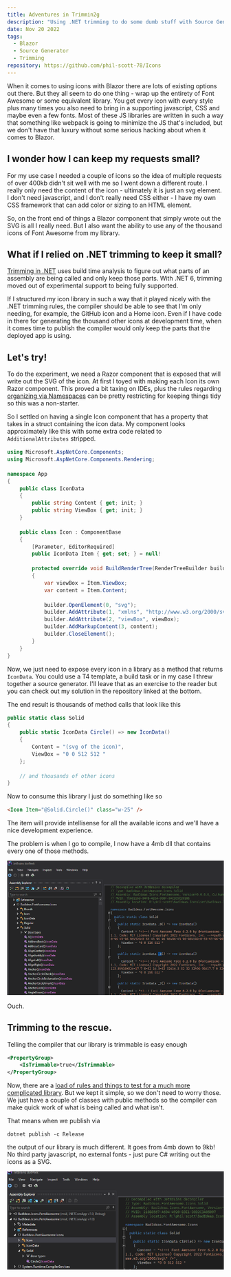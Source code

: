 ```yaml
---
title: Adventures in Trimmin2g
description: "Using .NET trimming to do some dumb stuff with Source Generators and Blazor"
date: Nov 20 2022
tags:
  - Blazor
  - Source Generator
  - Trimming
repository: https://github.com/phil-scott-78/Icons
---
```


When it comes to using icons with Blazor there are lots of existing options out there. But they all seem to do one thing - wrap up the entirety of Font Awesome or some equivalent library. You get every icon with every style plus many times you also need to bring in a supporting javascript, CSS and maybe even a few fonts. Most of these JS libraries are written in such a way that something like webpack is going to minimize the JS that's included, but we don't have that luxury without some serious hacking about when it comes to Blazor.

## I wonder how I can keep my requests small?

For my use case I needed a couple of icons so the idea of multiple requests of over 400kb didn't sit well with me so I went down a different route. I really only need the content of the icon - ultimately it is just an svg element. I don't need javascript, and I don't really need CSS either - I have my own CSS framework that can add color or sizing to an HTML element.

So, on the front end of things a Blazor component that simply wrote out the SVG is all I really need. But I also want the ability to use any of the thousand icons of Font Awesome from my library.

## What if I relied on .NET trimming to keep it small?

[Trimming in .NET](https://learn.microsoft.com/en-us/dotnet/core/deploying/trimming/trim-self-contained) uses build time analysis to figure out what parts of an assembly are being called and only keep those parts. With .NET 6, trimming moved out of experimental support to being fully supported.

If I structured my icon library in such a way that it played nicely with the .NET trimming rules, the compiler should be able to see that I'm only needing, for example, the GitHub icon and a Home icon. Even if I have code in there for generating the thousand other icons at development time, when it comes time to publish the compiler would only keep the parts that the deployed app is using.

## Let's try!

To do the experiment, we need a Razor component that is exposed that will write out the SVG of the icon. At first I toyed with making each Icon its own Razor component. This proved a bit taxing on IDEs, plus the rules regarding [organizing via Namespaces](https://learn.microsoft.com/en-us/aspnet/core/blazor/components/?view=aspnetcore-7.0#namespaces) can be pretty restricting for keeping things tidy so this was a non-starter.

So I settled on having a single Icon component that has a property that takes in a struct containing the icon data. My component looks approximately like this with some extra code related to `AdditionalAttributes` stripped.

```csharp
using Microsoft.AspNetCore.Components;
using Microsoft.AspNetCore.Components.Rendering;

namespace App
{
    public class IconData
    {
        public string Content { get; init; }
        public string ViewBox { get; init; }
    }

    public class Icon : ComponentBase
    {
        [Parameter, EditorRequired]
        public IconData Item { get; set; } = null!

        protected override void BuildRenderTree(RenderTreeBuilder builder)
        {
            var viewBox = Item.ViewBox;
            var content = Item.Content;

            builder.OpenElement(0, "svg");
            builder.AddAttribute(1, "xmlns", "http://www.w3.org/2000/svg");
            builder.AddAttribute(2, "viewBox", viewBox);
            builder.AddMarkupContent(3, content);
            builder.CloseElement();
        }
    }
}
```

Now, we just need to expose every icon in a library as a method that returns `IconData`. You could use a T4 template, a build task or in my case I threw together a source generator. I'll leave that as an exercise to the reader but you can check out my solution in the repository linked at the bottom.

The end result is thousands of method calls that look like this

```csharp
public static class Solid
{
    public static IconData Circle() => new IconData()
    {
        Content = "(svg of the icon)",
        ViewBox = "0 0 512 512 "
    };

    // and thousands of other icons
}
```

Now to consume this library I just do something like so

```html
<Icon Item="@Solid.Circle()" class="w-25" />
```

The item will provide intellisense for all the available icons and we'll have a nice development experience.

The problem is when I go to compile, I now have a 4mb dll that contains every one of those methods.

![all the icons](Content/Blog/media/2022-11-20-14-33-15.png)

Ouch.

## Trimming to the rescue.

Telling the compiler that our library is trimmable is easy enough

```xml
<PropertyGroup>
    <IsTrimmable>true</IsTrimmable>
</PropertyGroup>
```

Now, there are a [load of rules and things to test for a much more complicated library](https://learn.microsoft.com/en-us/dotnet/core/deploying/trimming/prepare-libraries-for-trimming#enable-project-specific-trimming). But we kept it simple, so we don't need to worry those. We just have a couple of classes with public methods so the compiler can make quick work of what is being called and what isn't.

That means when we publish via

```
dotnet publish -c Release
```

the output of our library is much different. It goes from 4mb down to 9kb! No third party javascript, no external fonts - just pure C# writing out the icons as a SVG.

![only what we used](Content/Blog/media/2022-11-20-14-34-02.png)
